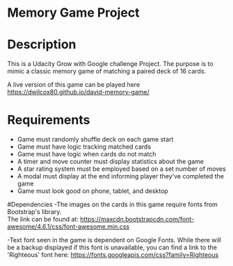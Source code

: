 # Memory Game Project

# Description
This is a Udacity Grow with Google challenge Project.  The purpose
is to mimic a classic memory game of matching a paired deck of
16 cards.

A live version of this game can be played here https://dwilcox80.github.io/david-memory-game/

# Requirements
- Game must randomly shuffle deck on each game start
- Game must have logic tracking matched cards
- Game must have logic when cards do not match
- A timer and move counter must display statistics about the game
- A star rating system must be employed based on a set number of moves
- A modal must display at the end informing player they've completed the game
- Game must look good on phone, tablet, and desktop

#Dependencies
-The images on the cards in this game require fonts from Bootstrap's library.  
The link can be found at: https://maxcdn.bootstrapcdn.com/font-awesome/4.6.1/css/font-awesome.min.css

-Text font seen in the game is dependent on Google Fonts.  While there will be a backup displayed if this font is unavailable, you can find a link to the 'Righteous' font here:
https://fonts.googleapis.com/css?family=Righteous
